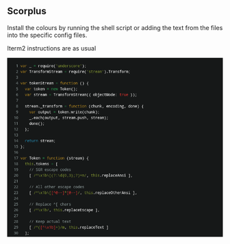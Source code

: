 ## Scorplus

Install the colours by running the shell script or adding the text from the files into the specific config files.

Iterm2 instructions are as usual

![Screenshot](screenshot.png)
